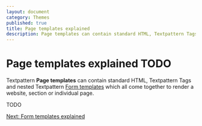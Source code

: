 ```yaml
---
layout: document
category: Themes
published: true
title: Page templates explained
description: Page templates can contain standard HTML, Textpattern Tags and nested Textpattern Form templates which all come together to render a website, section or individual page.
---
```


# Page templates explained TODO

Textpattern **Page templates** can contain standard HTML, Textpattern Tags and nested Textpattern [Form templates](https://docs.textpattern.io/themes/form-templates-explained) which all come together to render a website, section or individual page.

TODO

[Next: Form templates explained](https://docs.textpattern.io/themes/form-templates-explained)

